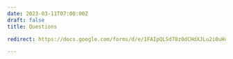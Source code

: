 ```yaml
---
date: 2023-03-11T07:00:00Z
draft: false
title: Questions

redirect: https://docs.google.com/forms/d/e/1FAIpQLSd70z0dCHdXJLu2i0uHcebGseOMmT22rCnhn2RyjY_il-Jt0g/viewform

---
```


